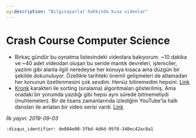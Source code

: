```yaml
---
og:description: "Bilgisayarlar hakkında kısa videolar"
---
```


# Crash Course Computer Science

- Birkaç gündür bu oynatma listesindeki videolara bakıyorum. ~10 dakika ve ~40
  adet videodan oluşan bu seride mantık devreleri, işlemciler, yazılım gibi
  alanla ilgili neredeyse her konuya kısaca ama düzgün bir şekilde dokunuluyor.
  Özellikle tarihteki önemli gelişmeleri de atlamadan her konunun özetlenmesini
  çok sevdim. Henüz bitiremedim hepsini.
  [Link](https://www.youtube.com/playlist?list=PL8dPuuaLjXtNlUrzyH5r6jN9ulIgZBpdo)
- [Kronk](https://disney.fandom.com/wiki/Kronk) karakteri ile sorting
  (sıralama) algoritmaları gösterilmiş. Ama oradaki bir yorumda yazdığı gibi
  hepsi aynı sürede bitmemeliydi (muhtemelen). Bir de lisans zamanlarında
  izlediğim YouTube’ta halk dansları ile anlatan bir video serisi vardı.
  [Link](https://m.9gag.com/gag/aqg2nM7)

*İlk yayın: 2019-09-03*

```{disqus}
:disqus_identifier: de084e00-3fbd-4d6d-95f8-340ec42ac0a1
```

